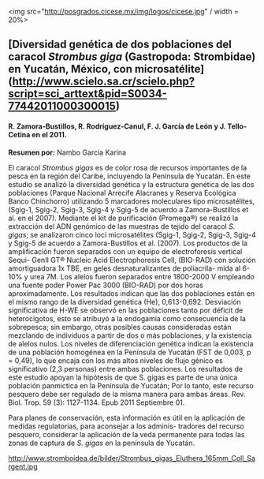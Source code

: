 <img src="http://posgrados.cicese.mx/img/logos/cicese.jpg" / width = 20%>

## [Diversidad genética de dos poblaciones del caracol *Strombus giga* (Gastropoda: Strombidae) en Yucatán, México, con microsatélite] (http://www.scielo.sa.cr/scielo.php?script=sci_arttext&pid=S0034-77442011000300015)

#### R. Zamora-Bustillos, R. Rodríguez-Canul, F. J. García de León y J. Tello-Cetina en el 2011.

**Resumen por:** Nambo García Karina

El caracol *Strombus gigas* es de color rosa de recursos importantes de la pesca en la región del Caribe, incluyendo la Península de Yucatán. En este estudio se analizó la diversidad genética y la estructura genética de las dos poblaciones (Parque Nacional Arrecife Alacranes y Reserva Ecológica Banco Chinchorro) utilizando 5 marcadores moleculares tipo microsatélites, (Sgig-1, Sgig-2, Sgig-3, Sgig-4 y Sgig-5 de acuerdo a Zamora-Bustillos et al. en el 2007).
Mediante el kit de purificación (Promega®) se realizó la extracción del ADN genómico de las muestras de tejido del caracol *S. gigas*; se analizaron cinco loci microsatélites (Sgig-1, Sgig-2, Sgig-3, Sgig-4 y Sgig-5 de acuerdo a Zamora-Bustillos et al. (2007). Los productos de la amplificación fueron separados con un equipo de electroforesis vertical Sequi- GenII GT® Nucleic Acid Electrophoresis Cell, (BIO-RAD) con solución amortiguadora 1x TBE, en geles desnaturalizantes de poliacrila- mida al 6-10% y urea 7M. Los alelos fueron separados entre 1800-2000 V empleando una fuente poder Power Pac 3000 (BIO-RAD) por dos horas aproximadamente. Los resultados indican que las dos poblaciones están en el mismo rango de la diversidad genética (He), 0,613-0,692. Desviación significativa de H-WE se observó en las poblaciones tanto por déficit de heterocigotos, esto se atribuyó a la endogamia como consecuencia de la sobrepesca; sin embargo, otras posibles causas consideradas están mezclando de individuos a partir de dos o más poblaciones, y la existencia de alelos nulos. Los niveles de diferenciación genética indican la existencia de una población homogénea en la Península de Yucatán (FST de 0,003, p = 0,49), lo que encaja con los más altos niveles de flujo génico es significativo (2,3 personas) entre ambas poblaciones. Los resultados de este estudio apoyan la hipótesis de que S. gigas es parte de una única población panmíctica en la Península de Yucatán; Por lo tanto, este recurso pesquero debe ser regulado de la misma manera para ambas áreas. Rev. Biol. Trop. 59 (3): 1127-1134. Epub 2011 Septiembre 01.

Para planes de conservación, esta información es útil en la aplicación de medidas regulatorias, para aconsejar a los adminis- tradores del recurso pesquero, considerar la aplicación de la veda permanente para todas las zonas de captura de *S. gigas* en la península de Yucatán.

http://www.stromboidea.de/bilder/Strombus_gigas_Eluthera_165mm_Coll_Sargent.jpg
